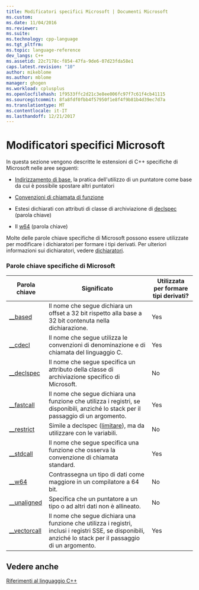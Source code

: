 ```yaml
---
title: Modificatori specifici Microsoft | Documenti Microsoft
ms.custom: 
ms.date: 11/04/2016
ms.reviewer: 
ms.suite: 
ms.technology: cpp-language
ms.tgt_pltfrm: 
ms.topic: language-reference
dev_langs: C++
ms.assetid: 22c7178c-f854-47fa-9de6-07d23fda58e1
caps.latest.revision: "10"
author: mikeblome
ms.author: mblome
manager: ghogen
ms.workload: cplusplus
ms.openlocfilehash: 1f9533ffc2d21c3e8ee006fc97f7c61f4cb41115
ms.sourcegitcommit: 8fa8fdf0fbb4f57950f1e8f4f9b81b4d39ec7d7a
ms.translationtype: MT
ms.contentlocale: it-IT
ms.lasthandoff: 12/21/2017
---
```

# <a name="microsoft-specific-modifiers"></a>Modificatori specifici Microsoft
In questa sezione vengono descritte le estensioni di C++ specifiche di Microsoft nelle aree seguenti:  
  
-   [Indirizzamento di base](../cpp/based-addressing.md), la pratica dell'utilizzo di un puntatore come base da cui è possibile spostare altri puntatori  
  
-   [Convenzioni di chiamata di funzione](../cpp/calling-conventions.md)  
  
-   Estesi dichiarati con attributi di classe di archiviazione di [declspec](../cpp/declspec.md) (parola chiave)  
  
-   Il [w64](../cpp/w64.md) (parola chiave)  
  
 Molte delle parole chiave specifiche di Microsoft possono essere utilizzate per modificare i dichiaratori per formare i tipi derivati. Per ulteriori informazioni sui dichiaratori, vedere [dichiaratori](http://msdn.microsoft.com/en-us/8a7b9b51-92bd-4ac0-b3fe-0c4abe771838).  
  
### <a name="microsoft-specific-keywords"></a>Parole chiave specifiche di Microsoft  
  
|Parola chiave|Significato|Utilizzata per formare tipi derivati?|  
|-------------|-------------|---------------------------------|  
|[__based](../cpp/based-grammar.md)|Il nome che segue dichiara un offset a 32 bit rispetto alla base a 32 bit contenuta nella dichiarazione.|Yes|  
|[__cdecl](../cpp/cdecl.md)|Il nome che segue utilizza le convenzioni di denominazione e di chiamata del linguaggio C.|Yes|  
|[__declspec](../cpp/declspec.md)|Il nome che segue specifica un attributo della classe di archiviazione specifico di Microsoft.|No|  
|[__fastcall](../cpp/fastcall.md)|Il nome che segue dichiara una funzione che utilizza i registri, se disponibili, anziché lo stack per il passaggio di un argomento.|Yes|  
|[__restrict](../cpp/extension-restrict.md)|Simile a declspec ([limitare](../cpp/restrict.md)), ma da utilizzare con le variabili.|No|  
|[__stdcall](../cpp/stdcall.md)|Il nome che segue specifica una funzione che osserva la convenzione di chiamata standard.|Yes|  
|[__w64](../cpp/w64.md)|Contrassegna un tipo di dati come maggiore in un compilatore a 64 bit.|No|  
|[__unaligned](../cpp/unaligned.md)|Specifica che un puntatore a un tipo o ad altri dati non è allineato.|No|  
|[__vectorcall](../cpp/vectorcall.md)|Il nome che segue dichiara una funzione che utilizza i registri, inclusi i registri SSE, se disponibili, anziché lo stack per il passaggio di un argomento.|Yes|  
  
## <a name="see-also"></a>Vedere anche  
 [Riferimenti al linguaggio C++](../cpp/cpp-language-reference.md)